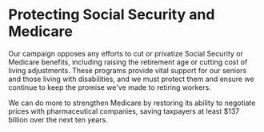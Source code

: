 # Protecting Social Security and Medicare

Our campaign opposes any efforts to cut or privatize Social Security or Medicare benefits, including raising the retirement age or cutting cost of living adjustments. These programs provide vital support for our seniors and those living with disabilities, and we must protect them and ensure we continue to keep the promise we've made to retiring workers.

We can do more to strengthen Medicare by restoring its ability to negotiate prices with pharmaceutical companies, saving taxpayers at least $137 billion over the next ten years.
